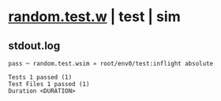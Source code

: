 # [random.test.w](../../../../../../examples/tests/sdk_tests/math/random.test.w) | test | sim

## stdout.log
```log
pass ─ random.test.wsim » root/env0/test:inflight absolute
 
Tests 1 passed (1)
Test Files 1 passed (1)
Duration <DURATION>
```

